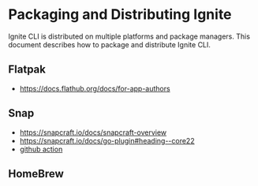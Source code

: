 # Packaging and Distributing Ignite

Ignite CLI is distributed on multiple platforms and package managers. This document describes how to package and distribute Ignite CLI.

## Flatpak

* <https://docs.flathub.org/docs/for-app-authors>

## Snap

* <https://snapcraft.io/docs/snapcraft-overview>
* <https://snapcraft.io/docs/go-plugin#heading--core22>
* [github action](../.github/workflows/release-binary.yml)

## HomeBrew

